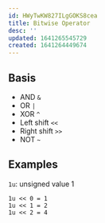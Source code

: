 ```yaml
---
id: HWyTwKW827ILgGOKS8cea
title: Bitwise Operator
desc: ''
updated: 1641265545729
created: 1641264449674
---
```


## Basis
- AND `&`
- OR `|`
- XOR `^`
- Left shift `<<`
- Right shift `>>`
- NOT `~`

## Examples
`1u`: unsigned value 1
```
1u << 0 = 1
1u << 1 = 2
1u << 2 = 4
```